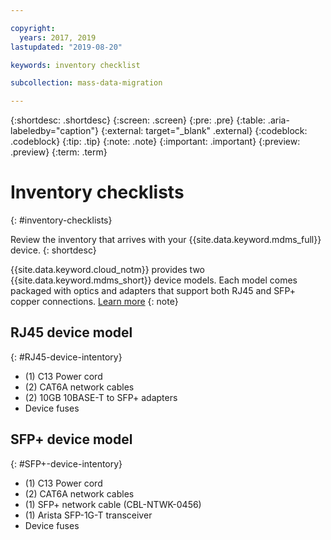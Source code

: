 ```yaml
---

copyright:
  years: 2017, 2019
lastupdated: "2019-08-20"

keywords: inventory checklist

subcollection: mass-data-migration

---
```


{:shortdesc: .shortdesc}
{:screen: .screen}
{:pre: .pre}
{:table: .aria-labeledby="caption"}
{:external: target="_blank" .external}
{:codeblock: .codeblock}
{:tip: .tip}
{:note: .note}
{:important: .important}
{:preview: .preview}
{:term: .term}

# Inventory checklists
{: #inventory-checklists}

Review the inventory that arrives with your {{site.data.keyword.mdms_full}} device.
{: shortdesc}

{{site.data.keyword.cloud_notm}} provides two {{site.data.keyword.mdms_short}} device models. Each model comes packaged with optics and adapters that support both RJ45 and SFP+ copper connections. [Learn more](/docs/mass-data-migration?topic=mass-data-migration-device-overview#device-models)
{: note}

## RJ45 device model
{: #RJ45-device-intentory}

-	(1) C13 Power cord
-	(2) CAT6A network cables
-	(2) 10GB 10BASE-T to SFP+ adapters
-	Device fuses

## SFP+ device model
{: #SFP+-device-intentory}

-	(1) C13 Power cord
-	(2) CAT6A network cables
-	(1) SFP+ network cable (CBL-NTWK-0456)
- (1) Arista SFP-1G-T transceiver  
-	Device fuses 
